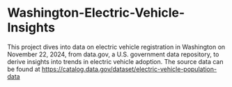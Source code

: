 # Washington-Electric-Vehicle-Insights
This project dives into data on electric vehicle registration in Washington on November 22, 2024, from data.gov, a U.S. government data repository, to derive insights into trends in electric vehicle adoption.
The source data can be found at https://catalog.data.gov/dataset/electric-vehicle-population-data
